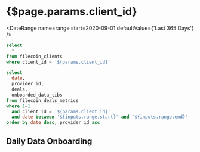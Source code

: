 # {$page.params.client_id}

<DateRange
  name=range
  start=2020-09-01
  defaultValue={'Last 365 Days'}
/>

```sql filtered_client
select
  *
from filecoin_clients
where client_id = '${params.client_id}'
```

<Grid cols=3>

<BigValue
  data={filtered_client}
  value=client_name
  title="Name"
/>

<BigValue
  data={filtered_client}
  value=total_active_deals
  title="Active Deals"
/>

<BigValue
  data={filtered_client}
  value=total_active_data_uploaded_tibs
  title="Active Data (TiBs)"
/>

<BigValue
  data={filtered_client}
  value=first_deal_at
  title="First Deal"
/>

<BigValue
  data={filtered_client}
  value=last_deal_at
  title="Last Deal"
/>


<BigValue
  data={filtered_client}
  value=total_active_unique_providers
  title="Active Providers"
/>

<BigValue
  data={filtered_client}
  value=region
  title="Region"
/>

<BigValue
  data={filtered_client}
  value=current_datacap_tibs
  title="Current Datacap (TiBs)"
/>

<BigValue
  data={filtered_client}
  value=allocator_id
/>


</Grid>

```sql filtered_client_metrics
select
  date,
  provider_id,
  deals,
  onboarded_data_tibs
from filecoin_deals_metrics
where 1=1
  and client_id = '${params.client_id}'
  and date between '${inputs.range.start}' and '${inputs.range.end}'
order by date desc, provider_id asc
```

## Daily Data Onboarding

<BarChart
  data={filtered_client_metrics}
  y=onboarded_data_tibs
  series=provider_id
  title="Onboarded Data (TiBs)"
/>

<!-- <CalendarHeatmap
  data={filtered_client_metrics}
  date=date
  value=onboarded_data_tibs
  title="Onboarding Data (TiBs)"
/> -->


<!-- ## Client Interactions with Storage Providers

```sql filtered_client_providers
with client_provider_metrics as (
select
  provider_id,
  sum(deals) as deals,
  sum(onboarded_data_tibs) as onboarded_data_tibs,
  count(distinct date) as days_with_deals,
  max(date) as last_deal_at,
  min(date) as first_deal_at
from filecoin_deal_metrics
where 1=1
  and client_id = '${params.client_id}'
  and date between '${inputs.range.start}' and '${inputs.range.end}'
group by provider_id
)

select
  p.provider_id,
  p.deals,
  p.onboarded_data_tibs,
  p.days_with_deals,
  deals / sp.total_deals as client_provider_deal_share,
  onboarded_data_tibs / sp.total_data_uploaded_tibs as client_provider_data_share,
  sp.mean_spark_retrieval_success_rate_7d,
  p.first_deal_at,
  p.last_deal_at,
  sp.total_unique_clients,
  sp.raw_power_pibs,
  sp.quality_adjusted_power_pibs,
  sp.provider_name,
  sp.balance,
  sp.locked_funds,
  sp.provider_collateral,
  -- '/provider/' || p.provider_id as link,
from client_provider_metrics p
left join filecoin_storage_providers sp on p.provider_id = sp.provider_id
order by onboarded_data_tibs desc
```

<DataTable
  data={filtered_client_providers}
  emptySet=pass
  emptyMessage="No Providers"
  rowShading=true
  rowLines=false
  downloadable=true
/> -->
